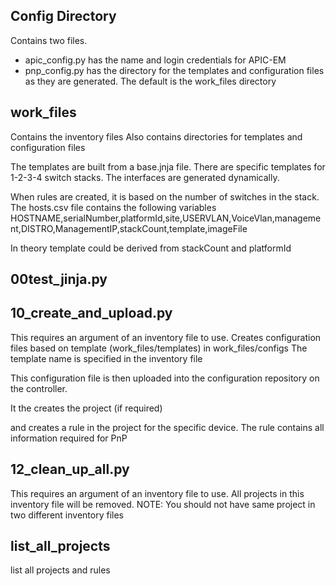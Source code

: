 
## Config Directory
Contains two files.  
- apic_config.py has the name and login credentials for APIC-EM
- pnp_config.py has the directory for the templates and configuration files as they are generated.  The default is the work_files directory

## work_files
Contains the inventory files
Also contains directories for templates and configuration files

The templates are built from a base.jnja file.  There are specific templates for 1-2-3-4 switch stacks.  The interfaces are generated dynamically.

When rules are created, it is based on the number of switches in the stack.
The hosts.csv file contains the following variables
HOSTNAME,serialNumber,platformId,site,USERVLAN,VoiceVlan,management,DISTRO,ManagementIP,stackCount,template,imageFile

In theory template could be derived from stackCount and platformId

## 00test_jinja.py


## 10_create_and_upload.py
This requires an argument of an inventory file to use.
Creates configuration files based on template (work_files/templates) in work_files/configs
The template name is specified in the inventory file

This configuration file is then uploaded into the configuration repository on the controller.

It the creates the project (if required)

and creates a rule in the project for the specific device.  The rule contains all information required for PnP

## 12_clean_up_all.py
This requires an argument of an inventory file to use.  All projects in this inventory file will be removed.
NOTE: You should not have same project in two different inventory files

## list_all_projects
list all projects and rules
